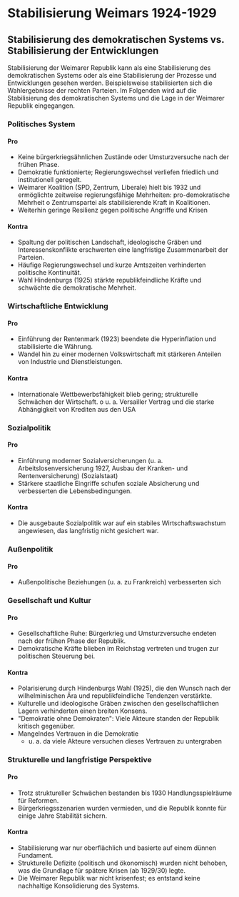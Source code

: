 # Stabilisierung Weimars 1924-1929

## Stabilisierung des demokratischen Systems vs. Stabilisierung der Entwicklungen

Stabilisierung der Weimarer Republik kann als eine Stabilisierung des demokratischen Systems oder als eine Stabilisierung der Prozesse und Entwicklungen gesehen werden. Beispielsweise stabilisierten sich die Wahlergebnisse der rechten Parteien. Im Folgenden wird auf die Stabilisierung des demokratischen Systems und die Lage in der Weimarer Republik eingegangen.

### Politisches System

#### Pro

- Keine bürgerkriegsähnlichen Zustände oder Umsturzversuche nach der frühen Phase.
- Demokratie funktionierte; Regierungswechsel verliefen friedlich und institutionell geregelt.
- Weimarer Koalition (SPD, Zentrum, Liberale) hielt bis 1932 und ermöglichte zeitweise regierungsfähige Mehrheiten: pro-demokratische Mehrheit
  o Zentrumspartei als stabilisierende Kraft in Koalitionen.
- Weiterhin geringe Resilienz gegen politische Angriffe und Krisen

#### Kontra

- Spaltung der politischen Landschaft, ideologische Gräben und Interessenskonflikte erschwerten eine langfristige Zusammenarbeit der Parteien.
- Häufige Regierungswechsel und kurze Amtszeiten verhinderten politische Kontinuität.
- Wahl Hindenburgs (1925) stärkte republikfeindliche Kräfte und schwächte die demokratische Mehrheit.

### Wirtschaftliche Entwicklung

#### Pro

- Einführung der Rentenmark (1923) beendete die Hyperinflation und stabilisierte die Währung.
- Wandel hin zu einer modernen Volkswirtschaft mit stärkeren Anteilen von Industrie und Dienstleistungen.

#### Kontra

- Internationale Wettbewerbsfähigkeit blieb gering; strukturelle Schwächen der Wirtschaft.
  o u. a. Versailler Vertrag und die starke Abhängigkeit von Krediten aus den USA

### Sozialpolitik

#### Pro

- Einführung moderner Sozialversicherungen (u. a. Arbeitslosenversicherung 1927, Ausbau der Kranken- und Rentenversicherung) (Sozialstaat)
- Stärkere staatliche Eingriffe schufen soziale Absicherung und verbesserten die Lebensbedingungen.

#### Kontra

- Die ausgebaute Sozialpolitik war auf ein stabiles Wirtschaftswachstum angewiesen, das langfristig nicht gesichert war.

### Außenpolitik

#### Pro

- Außenpolitische Beziehungen (u. a. zu Frankreich) verbesserten sich

### Gesellschaft und Kultur

#### Pro

- Gesellschaftliche Ruhe: Bürgerkrieg und Umsturzversuche endeten nach der frühen Phase der Republik.
- Demokratische Kräfte blieben im Reichstag vertreten und trugen zur politischen Steuerung bei.

#### Kontra

- Polarisierung durch Hindenburgs Wahl (1925), die den Wunsch nach der wilhelminischen Ära und republikfeindliche Tendenzen verstärkte.
- Kulturelle und ideologische Gräben zwischen den gesellschaftlichen Lagern verhinderten einen breiten Konsens.
- "Demokratie ohne Demokraten": Viele Akteure standen der Republik kritisch gegenüber.
- Mangelndes Vertrauen in die Demokratie
  - u. a. da viele Akteure versuchen dieses Vertrauen zu untergraben

### Strukturelle und langfristige Perspektive

#### Pro

- Trotz struktureller Schwächen bestanden bis 1930 Handlungsspielräume für Reformen.
- Bürgerkriegsszenarien wurden vermieden, und die Republik konnte für einige Jahre Stabilität sichern.

#### Kontra

- Stabilisierung war nur oberflächlich und basierte auf einem dünnen Fundament.
- Strukturelle Defizite (politisch und ökonomisch) wurden nicht behoben, was die Grundlage für spätere Krisen (ab 1929/30) legte.
- Die Weimarer Republik war nicht krisenfest; es entstand keine nachhaltige Konsolidierung des Systems.
